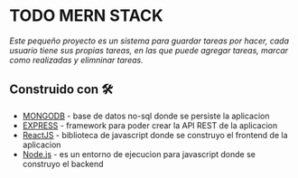 # TODO MERN STACK
_Este pequeño proyecto es un sistema para guardar tareas por hacer, cada usuario tiene sus propias tareas, en las que puede agregar tareas, marcar como realizadas y elimninar tareas._

## Construido con 🛠️

* [MONGODB](https://www.mongodb.com/) - base de datos no-sql donde se persiste la aplicacion
* [EXPRESS](https://expressjs.com/) - framework para poder crear la API REST de la aplicacion
* [ReactJS](https://reactjs.org/) - biblioteca de javascript donde se construyo el frontend de la aplicacion
* [Node.js](https://nodejs.org/) - es un entorno de ejecucion para javascript donde se construyo el backend
